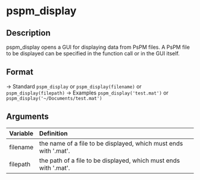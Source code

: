 # pspm_display
## Description
pspm_display opens a GUI for displaying data from PsPM files. A PsPM file to be displayed can be specified in the function call or in the GUI itself.

## Format
→ Standard
`pspm_display` or
`pspm_display(filename)` or
`pspm_display(filepath)`
→ Examples
`pspm_display('test.mat')` or
`pspm_display('~/Documents/test.mat')`

## Arguments
| Variable | Definition |
|:--|:--|
| filename | the name of a file to be displayed, which must ends with '.mat'. |
| filepath | the path of a file to be displayed, which must ends with '.mat'. |

